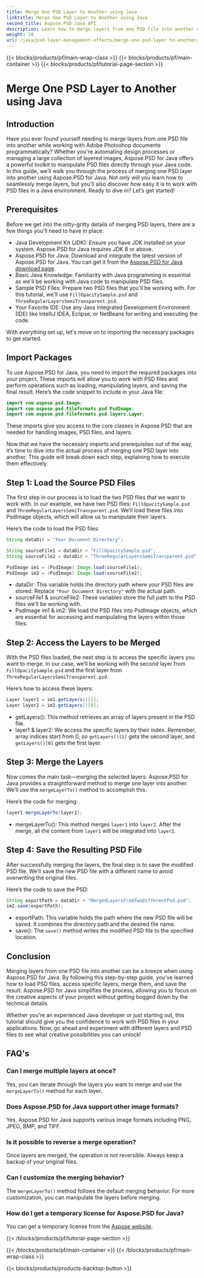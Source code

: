 ```yaml
---
title: Merge One PSD Layer to Another using Java
linktitle: Merge One PSD Layer to Another using Java
second_title: Aspose.PSD Java API
description: Learn how to merge layers from one PSD file into another using Aspose.PSD for Java with our step-by-step tutorial. Perfect for automating your design processes.
weight: 10
url: /java/psd-layer-management-effects/merge-one-psd-layer-to-another/
---
```


{{< blocks/products/pf/main-wrap-class >}}
{{< blocks/products/pf/main-container >}}
{{< blocks/products/pf/tutorial-page-section >}}

# Merge One PSD Layer to Another using Java

## Introduction

Have you ever found yourself needing to merge layers from one PSD file into another while working with Adobe Photoshop documents programmatically? Whether you're automating design processes or managing a large collection of layered images, Aspose.PSD for Java offers a powerful toolkit to manipulate PSD files directly through your Java code. In this guide, we’ll walk you through the process of merging one PSD layer into another using Aspose.PSD for Java. Not only will you learn how to seamlessly merge layers, but you'll also discover how easy it is to work with PSD files in a Java environment. Ready to dive in? Let’s get started!

## Prerequisites

Before we get into the nitty-gritty details of merging PSD layers, there are a few things you'll need to have in place:

- Java Development Kit (JDK): Ensure you have JDK installed on your system. Aspose.PSD for Java requires JDK 8 or above.
- Aspose.PSD for Java: Download and integrate the latest version of Aspose.PSD for Java. You can get it from the [Aspose.PSD for Java download page](https://releases.aspose.com/psd/java/).
- Basic Java Knowledge: Familiarity with Java programming is essential as we'll be working with Java code to manipulate PSD files.
- Sample PSD Files: Prepare two PSD files that you'll be working with. For this tutorial, we'll use `FillOpacitySample.psd` and `ThreeRegularLayersSemiTransparent.psd`.
- Your Favorite IDE: Use any Java Integrated Development Environment (IDE) like IntelliJ IDEA, Eclipse, or NetBeans for writing and executing the code.

With everything set up, let's move on to importing the necessary packages to get started.

## Import Packages

To use Aspose.PSD for Java, you need to import the required packages into your project. These imports will allow you to work with PSD files and perform operations such as loading, manipulating layers, and saving the final result. Here’s the code snippet to include in your Java file:

```java
import com.aspose.psd.Image;
import com.aspose.psd.fileformats.psd.PsdImage;
import com.aspose.psd.fileformats.psd.layers.Layer;
```

These imports give you access to the core classes in Aspose.PSD that are needed for handling images, PSD files, and layers.

Now that we have the necessary imports and prerequisites out of the way, it’s time to dive into the actual process of merging one PSD layer into another. This guide will break down each step, explaining how to execute them effectively.

## Step 1: Load the Source PSD Files

The first step in our process is to load the two PSD files that we want to work with. In our example, we have two PSD files: `FillOpacitySample.psd` and `ThreeRegularLayersSemiTransparent.psd`. We’ll load these files into PsdImage objects, which will allow us to manipulate their layers.

Here’s the code to load the PSD files:

```java
String dataDir = "Your Document Directory";

String sourceFile1 = dataDir + "FillOpacitySample.psd";
String sourceFile2 = dataDir + "ThreeRegularLayersSemiTransparent.psd";

PsdImage im1 = (PsdImage) Image.load(sourceFile1);
PsdImage im2 = (PsdImage) Image.load(sourceFile2);
```

- dataDir: This variable holds the directory path where your PSD files are stored. Replace `"Your Document Directory"` with the actual path.
- sourceFile1 & sourceFile2: These variables store the full path to the PSD files we’ll be working with.
- PsdImage im1 & im2: We load the PSD files into PsdImage objects, which are essential for accessing and manipulating the layers within those files.

## Step 2: Access the Layers to be Merged

With the PSD files loaded, the next step is to access the specific layers you want to merge. In our case, we’ll be working with the second layer from `FillOpacitySample.psd` and the first layer from `ThreeRegularLayersSemiTransparent.psd`.

Here’s how to access these layers:

```java
Layer layer1 = im1.getLayers()[1];
Layer layer2 = im2.getLayers()[0];
```

- getLayers(): This method retrieves an array of layers present in the PSD file.
- layer1 & layer2: We access the specific layers by their index. Remember, array indices start from 0, so `getLayers()[1]` gets the second layer, and `getLayers()[0]` gets the first layer.

## Step 3: Merge the Layers

Now comes the main task—merging the selected layers. Aspose.PSD for Java provides a straightforward method to merge one layer into another. We’ll use the `mergeLayerTo()` method to accomplish this.

Here’s the code for merging:

```java
layer1.mergeLayerTo(layer2);
```

- mergeLayerTo(): This method merges `layer1` into `layer2`. After the merge, all the content from `layer1` will be integrated into `layer2`.

## Step 4: Save the Resulting PSD File

After successfully merging the layers, the final step is to save the modified PSD file. We’ll save the new PSD file with a different name to avoid overwriting the original files.

Here’s the code to save the PSD:

```java
String exportPath = dataDir + "MergedLayersFromTwoDifferentPsd.psd";
im2.save(exportPath);
```

- exportPath: This variable holds the path where the new PSD file will be saved. It combines the directory path and the desired file name.
- save(): The `save()` method writes the modified PSD file to the specified location.

## Conclusion

Merging layers from one PSD file into another can be a breeze when using Aspose.PSD for Java. By following this step-by-step guide, you’ve learned how to load PSD files, access specific layers, merge them, and save the result. Aspose.PSD for Java simplifies the process, allowing you to focus on the creative aspects of your project without getting bogged down by the technical details.

Whether you’re an experienced Java developer or just starting out, this tutorial should give you the confidence to work with PSD files in your applications. Now, go ahead and experiment with different layers and PSD files to see what creative possibilities you can unlock!

## FAQ's

### Can I merge multiple layers at once?
Yes, you can iterate through the layers you want to merge and use the `mergeLayerTo()` method for each layer.

### Does Aspose.PSD for Java support other image formats?
Yes, Aspose.PSD for Java supports various image formats including PNG, JPEG, BMP, and TIFF.

### Is it possible to reverse a merge operation?
Once layers are merged, the operation is not reversible. Always keep a backup of your original files.

### Can I customize the merging behavior?
The `mergeLayerTo()` method follows the default merging behavior. For more customization, you can manipulate the layers before merging.

### How do I get a temporary license for Aspose.PSD for Java?
You can get a temporary license from the [Aspose website](https://purchase.aspose.com/temporary-license/).

{{< /blocks/products/pf/tutorial-page-section >}}

{{< /blocks/products/pf/main-container >}}
{{< /blocks/products/pf/main-wrap-class >}}

{{< blocks/products/products-backtop-button >}}
